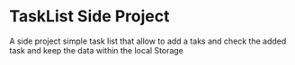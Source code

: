 # TaskList Side Project

A side project simple task list that allow to add a taks and check the added task and keep the data within the local Storage

